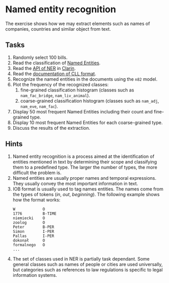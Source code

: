 # Named entity recognition

The exercise shows how we may extract elements such as names of companies, countries and similar object from text.

## Tasks

1. Randomly select 100 bills.
1. Read the classification of [Named Entities](http://clarin-pl.eu/pliki/warsztaty/Wyklad3-inforex-liner2.pdf).
1. Read the [API of NER](http://nlp.pwr.wroc.pl/redmine/projects/nlprest2/wiki) in [Clarin](http://ws.clarin-pl.eu/ner.shtml).
1. Read the [documentation of CLL format](http://nlp.pwr.wroc.pl/redmine/projects/corpus2/wiki/CCL_format).
1. Recognize the named entities in the documents using the `n82` model.
1. Plot the frequency of the recognized classes:
   1. fine-grained classification histogram (classes such as `nam_fac_bridge`, `nam_liv_animal`).
   1. coarse-grained classification histogram (classes such as `nam_adj`, `nam_eve`, `nam_fac`).
1. Display 50 most frequent Named Entities including their count and fine-grained type.
1. Display 10 most frequent Named Entities for each coarse-grained type.
1. Discuss the results of the extraction.

## Hints

1. Named entity recognition is a process aimed at the identification of entities mentioned in text by determining their
   scope and classifying them to a predefined type. The larger the number of types, the more difficult the problem is.
1. Named entities are usually proper names and temporal expressions. They usually convey the most important information
   in text.
1. IOB format is usually used to tag names entities. The names come from the types of tokens (_in_, _out_, _beginning_).
   The following example shows how the format works:
   ```
   W            O
   1776         B-TIME
   niemiecki    O
   zoolog       O
   Peter        B-PER
   Simon        I-PER
   Pallas       I-PER
   dokonał      O
   formalnego   O
   ...
   ```
1. The set of classes used in NER is partially task dependant. Some general classes such as names of people or cities
   are used universally, but categories such as references to law regulations is specific to legal information systems.
